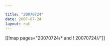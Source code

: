 ```yaml
---

title: "20070724"
date: 2007-07-24
layout: rut
---
```


[[!map pages="20070724/* and ! 20070724/*/*"]]
